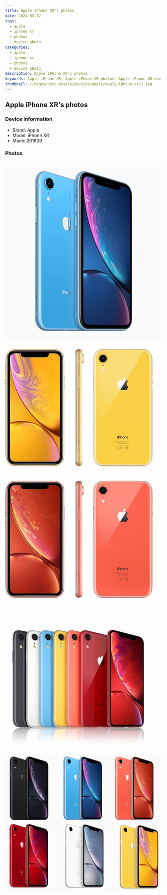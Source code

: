 ```yaml
---
title: Apple iPhone XR's photos
date: 2024-03-12
tags: 
  - apple
  - iphone xr
  - photos
  - device photo
categories: 
  - apple
  - iphone xr
  - photos
  - device photo
description: Apple iPhone XR's photos
keywords: Apple iPhone XR, Apple iPhone XR photos, Apple iPhone XR device photo
thumbnail: /images/best-assets/devices/apple/apple-iphone-xr/1.jpg
---
```


## Apple iPhone XR's photos

### Device Information

- Brand: Apple
- Model: iPhone XR
- Made: 201809

### Photos

![/images/best-assets/devices/apple/apple-iphone-xr/1.jpg](/images/best-assets/devices/apple/apple-iphone-xr/1.jpg)
![/images/best-assets/devices/apple/apple-iphone-xr/2.jpg](/images/best-assets/devices/apple/apple-iphone-xr/2.jpg)
![/images/best-assets/devices/apple/apple-iphone-xr/3.jpg](/images/best-assets/devices/apple/apple-iphone-xr/3.jpg)
![/images/best-assets/devices/apple/apple-iphone-xr/4.jpg](/images/best-assets/devices/apple/apple-iphone-xr/4.jpg)
![/images/best-assets/devices/apple/apple-iphone-xr/5.jpg](/images/best-assets/devices/apple/apple-iphone-xr/5.jpg)
